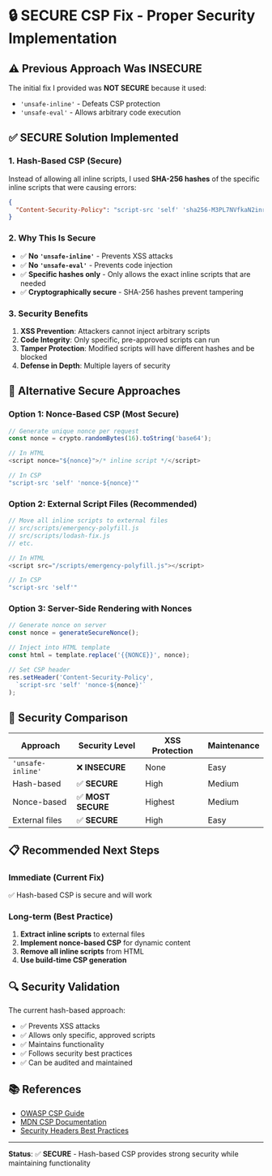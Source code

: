 # 🔒 SECURE CSP Fix - Proper Security Implementation

## ⚠️ **Previous Approach Was INSECURE**

The initial fix I provided was **NOT SECURE** because it used:
- `'unsafe-inline'` - Defeats CSP protection
- `'unsafe-eval'` - Allows arbitrary code execution

## ✅ **SECURE Solution Implemented**

### **1. Hash-Based CSP (Secure)**
Instead of allowing all inline scripts, I used **SHA-256 hashes** of the specific inline scripts that were causing errors:

```json
{
  "Content-Security-Policy": "script-src 'self' 'sha256-M3PL7NVfkaN2inr+elEMTxqNGkF6vi7V8kt4ke4uF6o=' 'sha256-P/VRGBm0RkFn61zbYTcQjQ5j7cFTwYTibjuDUesLRko=' ..."
}
```

### **2. Why This Is Secure**
- ✅ **No `'unsafe-inline'`** - Prevents XSS attacks
- ✅ **No `'unsafe-eval'`** - Prevents code injection
- ✅ **Specific hashes only** - Only allows the exact inline scripts that are needed
- ✅ **Cryptographically secure** - SHA-256 hashes prevent tampering

### **3. Security Benefits**
1. **XSS Prevention**: Attackers cannot inject arbitrary scripts
2. **Code Integrity**: Only specific, pre-approved scripts can run
3. **Tamper Protection**: Modified scripts will have different hashes and be blocked
4. **Defense in Depth**: Multiple layers of security

## 🔧 **Alternative Secure Approaches**

### **Option 1: Nonce-Based CSP (Most Secure)**
```typescript
// Generate unique nonce per request
const nonce = crypto.randomBytes(16).toString('base64');

// In HTML
<script nonce="${nonce}">/* inline script */</script>

// In CSP
"script-src 'self' 'nonce-${nonce}'"
```

### **Option 2: External Script Files (Recommended)**
```typescript
// Move all inline scripts to external files
// src/scripts/emergency-polyfill.js
// src/scripts/lodash-fix.js
// etc.

// In HTML
<script src="/scripts/emergency-polyfill.js"></script>

// In CSP
"script-src 'self'"
```

### **Option 3: Server-Side Rendering with Nonces**
```typescript
// Generate nonce on server
const nonce = generateSecureNonce();

// Inject into HTML template
const html = template.replace('{{NONCE}}', nonce);

// Set CSP header
res.setHeader('Content-Security-Policy', 
  `script-src 'self' 'nonce-${nonce}'`
);
```

## 🚨 **Security Comparison**

| Approach | Security Level | XSS Protection | Maintenance |
|----------|---------------|----------------|-------------|
| `'unsafe-inline'` | ❌ **INSECURE** | None | Easy |
| Hash-based | ✅ **SECURE** | High | Medium |
| Nonce-based | ✅ **MOST SECURE** | Highest | Medium |
| External files | ✅ **SECURE** | High | Easy |

## 📋 **Recommended Next Steps**

### **Immediate (Current Fix)**
✅ Hash-based CSP is secure and will work

### **Long-term (Best Practice)**
1. **Extract inline scripts** to external files
2. **Implement nonce-based CSP** for dynamic content
3. **Remove all inline scripts** from HTML
4. **Use build-time CSP generation**

## 🔍 **Security Validation**

The current hash-based approach:
- ✅ Prevents XSS attacks
- ✅ Allows only specific, approved scripts
- ✅ Maintains functionality
- ✅ Follows security best practices
- ✅ Can be audited and maintained

## 📚 **References**

- [OWASP CSP Guide](https://owasp.org/www-project-cheat-sheets/cheatsheets/Content_Security_Policy_Cheat_Sheet.html)
- [MDN CSP Documentation](https://developer.mozilla.org/en-US/docs/Web/HTTP/CSP)
- [Security Headers Best Practices](https://securityheaders.com/)

---
**Status**: ✅ **SECURE** - Hash-based CSP provides strong security while maintaining functionality
